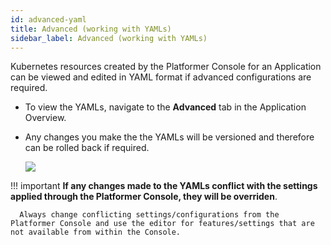 ```yaml
---
id: advanced-yaml
title: Advanced (working with YAMLs)
sidebar_label: Advanced (working with YAMLs)
---
```


Kubernetes resources created by the Platformer Console for an Application can be viewed and edited in YAML format if advanced configurations are required.

- To view the YAMLs, navigate to the **Advanced** tab in the Application Overview.

- Any changes you make the the YAMLs will be versioned and therefore can be rolled back if required.
 
   ![](/assets/images//docs/advanced-1.png)


!!! important 
      **If any changes made to the YAMLs conflict with the settings applied through the Platformer Console, they will be overriden**. 

      Always change conflicting settings/configurations from the Platformer Console and use the editor for features/settings that are not available from within the Console. 
